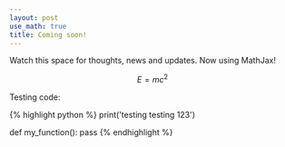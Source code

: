 ```yaml
---
layout: post
use_math: true
title: Coming soon!
---
```


Watch this space for thoughts, news and updates.
Now using MathJax! 

$$E=mc^2$$

Testing code:

{% highlight python %}
print('testing testing 123')

def my_function():
    pass
{% endhighlight %}
